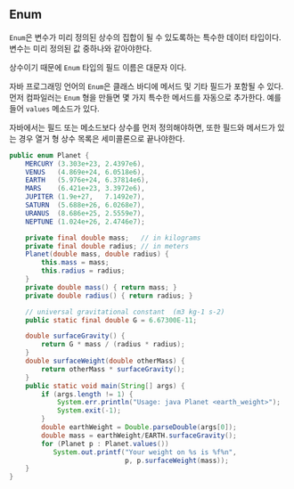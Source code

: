 ## Enum

`Enum`은 변수가 미리 정의된 상수의 집합이 될 수 있도록하는 특수한 데이터 타입이다. 변수는 미리 정의된 값 중하나와 같아야한다.

상수이기 때문에 `Enum` 타입의 필드 이름은 대문자 이다.

자바 프로그래밍 언어의 `Enum`은 클래스 바디에 메서드 및 기타 필드가 포함될 수 있다. 먼저 컴파일러는 `Enum` 형을 만들면 몇 가지 특수한 메서드를 자동으로 추가한다. 예를 들어 `values` 메소드가 있다.

자바에서는 필드 또는 메소드보다 상수를 먼저 정의해야하면, 또한 필드와 메서드가 있는 경우 열거 형 상수 목록은 세미콜론으로 끝나야한다.

```java
public enum Planet {
    MERCURY (3.303e+23, 2.4397e6),
    VENUS   (4.869e+24, 6.0518e6),
    EARTH   (5.976e+24, 6.37814e6),
    MARS    (6.421e+23, 3.3972e6),
    JUPITER (1.9e+27,   7.1492e7),
    SATURN  (5.688e+26, 6.0268e7),
    URANUS  (8.686e+25, 2.5559e7),
    NEPTUNE (1.024e+26, 2.4746e7);

    private final double mass;   // in kilograms
    private final double radius; // in meters
    Planet(double mass, double radius) {
        this.mass = mass;
        this.radius = radius;
    }
    private double mass() { return mass; }
    private double radius() { return radius; }

    // universal gravitational constant  (m3 kg-1 s-2)
    public static final double G = 6.67300E-11;

    double surfaceGravity() {
        return G * mass / (radius * radius);
    }
    double surfaceWeight(double otherMass) {
        return otherMass * surfaceGravity();
    }
    public static void main(String[] args) {
        if (args.length != 1) {
            System.err.println("Usage: java Planet <earth_weight>");
            System.exit(-1);
        }
        double earthWeight = Double.parseDouble(args[0]);
        double mass = earthWeight/EARTH.surfaceGravity();
        for (Planet p : Planet.values())
           System.out.printf("Your weight on %s is %f%n",
                             p, p.surfaceWeight(mass));
    }
}
```

